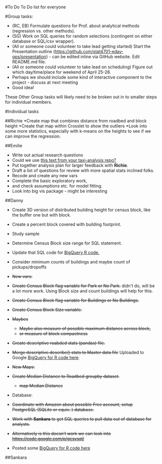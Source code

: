 #To Do
To Do list for everyone

#Group tasks:
* (RC, EB) Formulate questions for Prof. about analytical methods (regression vs. other methods).
* (SG) Work on SQL queries for random selections (contingent on either database or SQL/csv wrapper). 
* (All or someone could volunteer to take lead getting started) Start the Presentation outline (https://github.com/stat4701-edav-gps/presentation) - can be edited inline via GitHub website. Edit README.md file.  
* (All or someone could volunteer to take lead on scheduling) Figure out which day/time/place for weekend of April 25-26. 
* Perhaps we should include some kind of interactive component to the project - discuss at next meeting
 * Good idea!

These Other Group tasks will likely need to be broken out in to smaller steps for individual members. 

#Individual tasks

##Richie
*Create map that combines distance from roadbed and block height
*Create that map within Crosslet to show the outliers
*Look into some more statistics, especially with k-means on the heights to see if we can improve the regression.

##Emilie
* Write out actual research questions 
 * Could we use [this text from your taxi-analysis repo?](https://github.com/stat4701-edav-gps/taxi-analysis) 
* Put together analysis plan for larger feedback with **Richie**.
* Draft a list of questions for review with more spatial stats inclined folks.
* Recode and create any new vars
* Complete the basic exploratory work,
* and check assumptions etc. for model fitting.
* Look into big vis package - might be interesting

##Danny

* Create 3D version of distributed building height for census block, like the buffer one but with block. 
* Create a percent block covered with building footprint. 

* Study sample
 * Determine Census Block size range for SQL statement.
 * Update that SQL code for [BigQuery R code.](https://github.com/stat4701-edav-gps/bigrquery/blob/master/BigQuery.R)
 * Consider minimum counts of buildings and maybe count of pickups/dropoffs

* <s>New vars:</s>
 * <s>Create Census Block flag variable for Park or No Park.</s> didn't do, will be a lot more work. Using Block size and count buildings will help for this. 
 * <s>Create Census Block flag variable for Buildings or No Buildings.</s>
 * <s>Create Census Block Size variable.</s>
 * <s> Maybes 
    * Maybe also measure of possible maximum distance across block, 
    * or measure of block compactness </s>
 * <s>Create descriptive roabded stats (pandas) file.</s>
 * <s>Merge descriptive describe() stats to Master data file</s> Uploaded to Google [BigQuery for R code here](https://github.com/stat4701-edav-gps/bigrquery/blob/master/BigQuery.R). 

* <s>New Maps:</s>
 * <s>Create Median Distance to Roadbed groupby dataset.</s>
   * <s>map Median Distance</s>

* Database:
 * <s>Coordinate with Amazon about possible Free account, setup PostgreSQL (SQLite or equiv. ) database.</s>
 * <s>Work with **Sankara** to get SQL queries to pull data out of database for analysts.</s> 
 * <s>Alternatively is this doesn’t work we can look into https://code.google.com/p/gcsvsql/</s>
 * Posted some [BigQuery for R code here](https://github.com/stat4701-edav-gps/bigrquery/blob/master/BigQuery.R)
 
##Sankara
